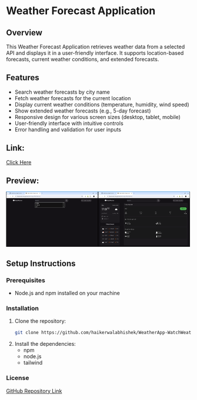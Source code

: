 # Weather Forecast Application

## Overview
This Weather Forecast Application retrieves weather data from a selected API and displays it in a user-friendly interface. It supports location-based forecasts, current weather conditions, and extended forecasts.

## Features
- Search weather forecasts by city name
- Fetch weather forecasts for the current location
- Display current weather conditions (temperature, humidity, wind speed)
- Show extended weather forecasts (e.g., 5-day forecast)
- Responsive design for various screen sizes (desktop, tablet, mobile)
- User-friendly interface with intuitive controls
- Error handling and validation for user inputs

## Link:


[Click Here](https://haikerwalabhishek.github.io/WeatherApp-WatchWeather/)

## Preview:

<img src="https://raw.githubusercontent.com/haikerwalabhishek/WeatherApp-WatchWeather/master/preview2.png" height=150px width=250px><img src="https://raw.githubusercontent.com/haikerwalabhishek/WeatherApp-WatchWeather/master/preview1.png" height=150px width=250px>



## Setup Instructions

### Prerequisites
- Node.js and npm installed on your machine

### Installation
1. Clone the repository:
   ```bash
   git clone https://github.com/haikerwalabhishek/WeatherApp-WatchWeather.git
   
2. Install the dependencies:
   - npm
   - node.js
   - tailwind

### License

[GitHub Repository Link](https://github.com/haikerwalabhishek/WeatherApp-WatchWeather)
